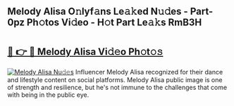 ## Melody Alisa O𝚗lyf𝚊ns Le𝚊𝚔ed N𝚞𝚍es - Part-0pz Ph𝚘tos Vi𝚍eo - H𝚘t Part Le𝚊𝚔s RmB3H

# <h2><a href="http://hf0auxr.feru.top/?c=Melody+Alisa">🔗 👉 🔴 Melody Alisa Vi𝚍𝚎o Ph𝚘t𝚘𝚜</a></h2>

[![Melody Alisa Nu𝚍𝚎s](https://i.imgur.com/0TWrTi3.gif)](http://hf0auxr.feru.top/?c=Melody+Alisa)
Influencer Melody Alisa recognized for their dance and lifestyle content on social platforms. Melody Alisa public image is one of strength and resilience, but he's not immune to the challenges that come with being in the public eye. 
